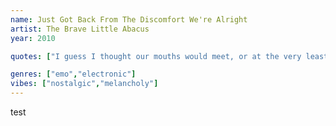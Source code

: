 ```yaml
---
name: Just Got Back From The Discomfort We're Alright
artist: The Brave Little Abacus
year: 2010

quotes: ["I guess I thought our mouths would meet, or at the very least our eyes","Never even tried","Ignoring every bit of light","That escaped our minds"]

genres: ["emo","electronic"]
vibes: ["nostalgic","melancholy"]
---
```

test